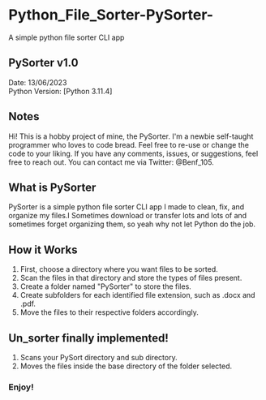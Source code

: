 # Python_File_Sorter-PySorter-
A simple python file sorter CLI app

## PySorter v1.0
Date: 13/06/2023  
Python Version: [Python 3.11.4]

## Notes

Hi! This is a hobby project of mine, the PySorter. I'm a newbie self-taught programmer who loves to code bread. Feel free to re-use or change the code to your liking. If you have any comments, issues, or suggestions, feel free to reach out. You can contact me via Twitter: @Benf_105.

## What is PySorter

PySorter is a simple python file sorter CLI app I made to clean, fix, and organize my files.I Sometimes download or transfer lots and lots of and sometimes forget organizing them, so yeah why not let Python do the job.

## How it Works

1. First, choose a directory where you want files to be sorted.
2. Scan the files in that directory and store the types of files present.
3. Create a folder named "PySorter" to store the files.
4. Create subfolders for each identified file extension, such as .docx and .pdf.
5. Move the files to their respective folders accordingly.  

## Un_sorter finally implemented!

1. Scans your PySort directory and sub directory.  
2. Moves the files inside the base directory of the folder selected.  

### Enjoy!
